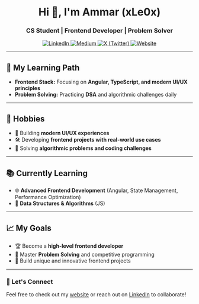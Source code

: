 <h1 align="center">Hi 👋, I'm Ammar (xLe0x)</h1>
<h3 align="center">CS Student | Frontend Developer | Problem Solver</h3>

<div align="center">
  <a href="https://linkedin.com/in/ammarxle0x">
    <img src="https://img.shields.io/badge/LinkedIn-%230077B5.svg?logo=linkedin&logoColor=white" alt="LinkedIn">
  </a>
  <a href="https://medium.com/@ammarxle0x">
    <img src="https://img.shields.io/badge/Medium-12100E?logo=medium&logoColor=white" alt="Medium">
  </a>
  <a href="https://x.com/_xle0x">
    <img src="https://img.shields.io/badge/X-black.svg?logo=X&logoColor=white" alt="X (Twitter)">
  </a>
  <a href="https://xle0x.netlify.app/">
    <img src="https://img.shields.io/badge/Website-%23000000.svg?logo=About.me&logoColor=white" alt="Website">
  </a>
</div>

______________________________________________________________________

## 🚀 My Learning Path

- **Frontend Stack:** Focusing on **Angular, TypeScript, and modern UI/UX principles**  
- **Problem Solving:** Practicing **DSA** and algorithmic challenges daily  

______________________________________________________________________

## 📅 Hobbies

- 🎨 Building **modern UI/UX experiences**
- 🛠️ Developing **frontend projects with real-world use cases**
- 🧩 Solving **algorithmic problems and coding challenges**

______________________________________________________________________

## 📚 Currently Learning

- 🌐 **Advanced Frontend Development** (Angular, State Management, Performance Optimization)  
- 🔢 **Data Structures & Algorithms** (JS)  

______________________________________________________________________

## 📈 My Goals

- 🏆 Become a **high-level frontend developer**  
- 🎯 Master **Problem Solving** and competitive programming  
- 🚀 Build unique and innovative frontend projects  

______________________________________________________________________

### 🤝 Let's Connect

Feel free to check out my [website](https://xle0x.netlify.app/) or reach out on [LinkedIn](https://linkedin.com/in/ammarxle0x) to collaborate!
